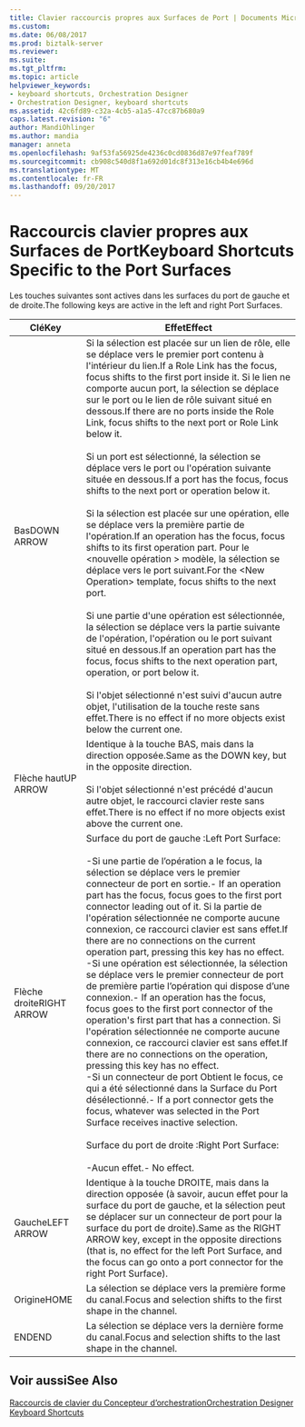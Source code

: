 ```yaml
---
title: Clavier raccourcis propres aux Surfaces de Port | Documents Microsoft
ms.custom: 
ms.date: 06/08/2017
ms.prod: biztalk-server
ms.reviewer: 
ms.suite: 
ms.tgt_pltfrm: 
ms.topic: article
helpviewer_keywords:
- keyboard shortcuts, Orchestration Designer
- Orchestration Designer, keyboard shortcuts
ms.assetid: 42c6fd89-c32a-4cb5-a1a5-47cc87b680a9
caps.latest.revision: "6"
author: MandiOhlinger
ms.author: mandia
manager: anneta
ms.openlocfilehash: 9af53fa56925de4236c0cd0836d87e97feaf789f
ms.sourcegitcommit: cb908c540d8f1a692d01dc8f313e16cb4b4e696d
ms.translationtype: MT
ms.contentlocale: fr-FR
ms.lasthandoff: 09/20/2017
---
```

# <a name="keyboard-shortcuts-specific-to-the-port-surfaces"></a><span data-ttu-id="7a271-102">Raccourcis clavier propres aux Surfaces de Port</span><span class="sxs-lookup"><span data-stu-id="7a271-102">Keyboard Shortcuts Specific to the Port Surfaces</span></span>
<span data-ttu-id="7a271-103">Les touches suivantes sont actives dans les surfaces du port de gauche et de droite.</span><span class="sxs-lookup"><span data-stu-id="7a271-103">The following keys are active in the left and right Port Surfaces.</span></span>  
  
|<span data-ttu-id="7a271-104">Clé</span><span class="sxs-lookup"><span data-stu-id="7a271-104">Key</span></span>|<span data-ttu-id="7a271-105">Effet</span><span class="sxs-lookup"><span data-stu-id="7a271-105">Effect</span></span>|  
|---------|------------|  
|<span data-ttu-id="7a271-106">Bas</span><span class="sxs-lookup"><span data-stu-id="7a271-106">DOWN ARROW</span></span>|<span data-ttu-id="7a271-107">Si la sélection est placée sur un lien de rôle, elle se déplace vers le premier port contenu à l'intérieur du lien.</span><span class="sxs-lookup"><span data-stu-id="7a271-107">If a Role Link has the focus, focus shifts to the first port inside it.</span></span> <span data-ttu-id="7a271-108">Si le lien ne comporte aucun port, la sélection se déplace sur le port ou le lien de rôle suivant situé en dessous.</span><span class="sxs-lookup"><span data-stu-id="7a271-108">If there are no ports inside the Role Link, focus shifts to the next port or Role Link below it.</span></span><br /><br /> <span data-ttu-id="7a271-109">Si un port est sélectionné, la sélection se déplace vers le port ou l'opération suivante située en dessous.</span><span class="sxs-lookup"><span data-stu-id="7a271-109">If a port has the focus, focus shifts to the next port or operation below it.</span></span><br /><br /> <span data-ttu-id="7a271-110">Si la sélection est placée sur une opération, elle se déplace vers la première partie de l'opération.</span><span class="sxs-lookup"><span data-stu-id="7a271-110">If an operation has the focus, focus shifts to its first operation part.</span></span> <span data-ttu-id="7a271-111">Pour le \<nouvelle opération > modèle, la sélection se déplace vers le port suivant.</span><span class="sxs-lookup"><span data-stu-id="7a271-111">For the \<New Operation> template, focus shifts to the next port.</span></span><br /><br /> <span data-ttu-id="7a271-112">Si une partie d'une opération est sélectionnée, la sélection se déplace vers la partie suivante de l'opération, l'opération ou le port suivant situé en dessous.</span><span class="sxs-lookup"><span data-stu-id="7a271-112">If an operation part has the focus, focus shifts to the next operation part, operation, or port below it.</span></span><br /><br /> <span data-ttu-id="7a271-113">Si l'objet sélectionné n'est suivi d'aucun autre objet, l'utilisation de la touche reste sans effet.</span><span class="sxs-lookup"><span data-stu-id="7a271-113">There is no effect if no more objects exist below the current one.</span></span>|  
|<span data-ttu-id="7a271-114">Flèche haut</span><span class="sxs-lookup"><span data-stu-id="7a271-114">UP ARROW</span></span>|<span data-ttu-id="7a271-115">Identique à la touche BAS, mais dans la direction opposée.</span><span class="sxs-lookup"><span data-stu-id="7a271-115">Same as the DOWN key, but in the opposite direction.</span></span><br /><br /> <span data-ttu-id="7a271-116">Si l'objet sélectionné n'est précédé d'aucun autre objet, le raccourci clavier reste sans effet.</span><span class="sxs-lookup"><span data-stu-id="7a271-116">There is no effect if no more objects exist above the current one.</span></span>|  
|<span data-ttu-id="7a271-117">Flèche droite</span><span class="sxs-lookup"><span data-stu-id="7a271-117">RIGHT ARROW</span></span>|<span data-ttu-id="7a271-118">Surface du port de gauche :</span><span class="sxs-lookup"><span data-stu-id="7a271-118">Left Port Surface:</span></span><br /><br /> <span data-ttu-id="7a271-119">-Si une partie de l’opération a le focus, la sélection se déplace vers le premier connecteur de port en sortie.</span><span class="sxs-lookup"><span data-stu-id="7a271-119">-   If an operation part has the focus, focus goes to the first port connector leading out of it.</span></span> <span data-ttu-id="7a271-120">Si la partie de l'opération sélectionnée ne comporte aucune connexion, ce raccourci clavier est sans effet.</span><span class="sxs-lookup"><span data-stu-id="7a271-120">If there are no connections on the current operation part, pressing this key has no effect.</span></span><br /><span data-ttu-id="7a271-121">-Si une opération est sélectionnée, la sélection se déplace vers le premier connecteur de port de première partie l’opération qui dispose d’une connexion.</span><span class="sxs-lookup"><span data-stu-id="7a271-121">-   If an operation has the focus, focus goes to the first port connector of the operation's first part that has a connection.</span></span> <span data-ttu-id="7a271-122">Si l'opération sélectionnée ne comporte aucune connexion, ce raccourci clavier est sans effet.</span><span class="sxs-lookup"><span data-stu-id="7a271-122">If there are no connections on the operation, pressing this key has no effect.</span></span><br /><span data-ttu-id="7a271-123">-Si un connecteur de port Obtient le focus, ce qui a été sélectionné dans la Surface du Port désélectionné.</span><span class="sxs-lookup"><span data-stu-id="7a271-123">-   If a port connector gets the focus, whatever was selected in the Port Surface receives inactive selection.</span></span><br /><br /> <span data-ttu-id="7a271-124">Surface du port de droite :</span><span class="sxs-lookup"><span data-stu-id="7a271-124">Right Port Surface:</span></span><br /><br /> <span data-ttu-id="7a271-125">-Aucun effet.</span><span class="sxs-lookup"><span data-stu-id="7a271-125">-   No effect.</span></span>|  
|<span data-ttu-id="7a271-126">Gauche</span><span class="sxs-lookup"><span data-stu-id="7a271-126">LEFT ARROW</span></span>|<span data-ttu-id="7a271-127">Identique à la touche DROITE, mais dans la direction opposée (à savoir, aucun effet pour la surface du port de gauche, et la sélection peut se déplacer sur un connecteur de port pour la surface du port de droite).</span><span class="sxs-lookup"><span data-stu-id="7a271-127">Same as the RIGHT ARROW key, except in the opposite directions (that is, no effect for the left Port Surface, and the focus can go onto a port connector for the right Port Surface).</span></span>|  
|<span data-ttu-id="7a271-128">Origine</span><span class="sxs-lookup"><span data-stu-id="7a271-128">HOME</span></span>|<span data-ttu-id="7a271-129">La sélection se déplace vers la première forme du canal.</span><span class="sxs-lookup"><span data-stu-id="7a271-129">Focus and selection shifts to the first shape in the channel.</span></span>|  
|<span data-ttu-id="7a271-130">END</span><span class="sxs-lookup"><span data-stu-id="7a271-130">END</span></span>|<span data-ttu-id="7a271-131">La sélection se déplace vers la dernière forme du canal.</span><span class="sxs-lookup"><span data-stu-id="7a271-131">Focus and selection shifts to the last shape in the channel.</span></span>|  
  
## <a name="see-also"></a><span data-ttu-id="7a271-132">Voir aussi</span><span class="sxs-lookup"><span data-stu-id="7a271-132">See Also</span></span>  
 [<span data-ttu-id="7a271-133">Raccourcis de clavier du Concepteur d’orchestration</span><span class="sxs-lookup"><span data-stu-id="7a271-133">Orchestration Designer Keyboard Shortcuts</span></span>](../core/orchestration-designer-keyboard-shortcuts.md)